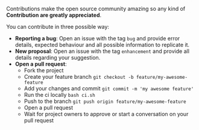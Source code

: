 Contributions make the open source community amazing so any kind of **Contribution are greatly appreciated**.

You can contribute in three possible way:

* **Reporting a bug**: Open an issue with the tag `bug` and provide error details, expected behaviour and all possible
  information to replicate it.
* **New proposal**: Open an issue with the tag `enhancement` and provide all details regarding your suggestion.
* **Open a pull request**:
    * Fork the project
    * Create your feature branch `git checkout -b feature/my-awesome-feature`
    * Add your changes and commit `git commit -m 'my awesome feature'`
    * Run the ci locally `bash ci.sh`
    * Push to the branch `git push origin feature/my-awesome-feature`
    * Open a pull request
    * Wait for project owners to approve or start a conversation on your pull request
